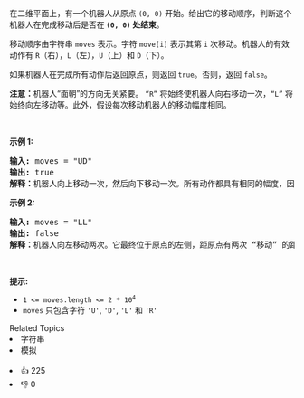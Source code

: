 <p>在二维平面上，有一个机器人从原点 <code>(0, 0)</code> 开始。给出它的移动顺序，判断这个机器人在完成移动后是否在<strong>&nbsp;<code>(0, 0)</code> 处结束</strong>。</p>

<p>移动顺序由字符串&nbsp;<code>moves</code>&nbsp;表示。字符 <code>move[i]</code> 表示其第 <code>i</code> 次移动。机器人的有效动作有&nbsp;<code>R</code>（右），<code>L</code>（左），<code>U</code>（上）和 <code>D</code>（下）。</p>

<p>如果机器人在完成所有动作后返回原点，则返回 <code>true</code>。否则，返回 <code>false</code>。</p>

<p><strong>注意：</strong>机器人“面朝”的方向无关紧要。 <code>“R”</code> 将始终使机器人向右移动一次，<code>“L”</code> 将始终向左移动等。此外，假设每次移动机器人的移动幅度相同。</p>

<p>&nbsp;</p>

<p><strong>示例 1:</strong></p>

<pre>
<strong>输入:</strong> moves = "UD"
<strong>输出:</strong> true
<strong>解释：</strong>机器人向上移动一次，然后向下移动一次。所有动作都具有相同的幅度，因此它最终回到它开始的原点。因此，我们返回 true。</pre>

<p><strong>示例 2:</strong></p>

<pre>
<strong>输入:</strong> moves = "LL"
<strong>输出:</strong> false
<strong>解释：</strong>机器人向左移动两次。它最终位于原点的左侧，距原点有两次 “移动” 的距离。我们返回 false，因为它在移动结束时没有返回原点。</pre>

<p>&nbsp;</p>

<p><strong>提示:</strong></p>

<ul>
	<li><code>1 &lt;= moves.length &lt;= 2 * 10<sup>4</sup></code></li>
	<li><code>moves</code>&nbsp;只包含字符&nbsp;<code>'U'</code>,&nbsp;<code>'D'</code>,&nbsp;<code>'L'</code>&nbsp;和&nbsp;<code>'R'</code></li>
</ul>
<div><div>Related Topics</div><div><li>字符串</li><li>模拟</li></div></div><br><div><li>👍 225</li><li>👎 0</li></div>